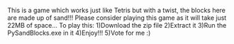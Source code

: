This is a game which works just like Tetris but with a twist, the blocks here are made up of sand!!!
Please consider playing this game as it will take just 22MB of space...
To play this:
1)Download the zip file
2)Extract it
3)Run the PySandBlocks.exe in it
4)Enjoy!!!
5)Vote for me :)


